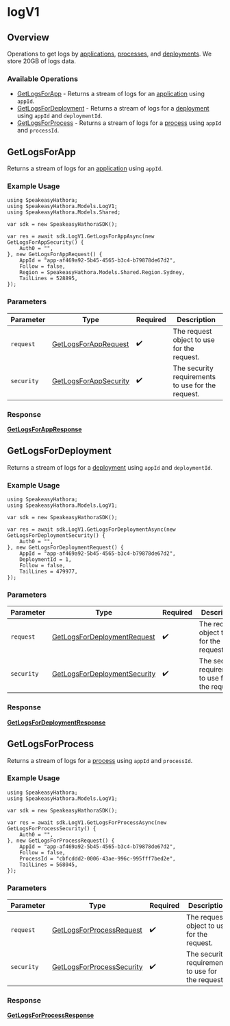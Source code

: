 # logV1

## Overview

Operations to get logs by [applications](https://hathora.dev/docs/concepts/hathora-entities#application), [processes](https://hathora.dev/docs/concepts/hathora-entities#process), and [deployments](https://hathora.dev/docs/concepts/hathora-entities#deployment). We store 20GB of logs data.

### Available Operations

* [GetLogsForApp](#getlogsforapp) - Returns a stream of logs for an [application](https://hathora.dev/docs/concepts/hathora-entities#application) using `appId`.
* [GetLogsForDeployment](#getlogsfordeployment) - Returns a stream of logs for a [deployment](https://hathora.dev/docs/concepts/hathora-entities#deployment) using `appId` and `deploymentId`.
* [GetLogsForProcess](#getlogsforprocess) - Returns a stream of logs for a [process](https://hathora.dev/docs/concepts/hathora-entities#process) using `appId` and `processId`.

## GetLogsForApp

Returns a stream of logs for an [application](https://hathora.dev/docs/concepts/hathora-entities#application) using `appId`.

### Example Usage

```unity
using SpeakeasyHathora;
using SpeakeasyHathora.Models.LogV1;
using SpeakeasyHathora.Models.Shared;

var sdk = new SpeakeasyHathoraSDK();

var res = await sdk.LogV1.GetLogsForAppAsync(new GetLogsForAppSecurity() {
    Auth0 = "",
}, new GetLogsForAppRequest() {
    AppId = "app-af469a92-5b45-4565-b3c4-b79878de67d2",
    Follow = false,
    Region = SpeakeasyHathora.Models.Shared.Region.Sydney,
    TailLines = 528895,
});
```

### Parameters

| Parameter                                                            | Type                                                                 | Required                                                             | Description                                                          |
| -------------------------------------------------------------------- | -------------------------------------------------------------------- | -------------------------------------------------------------------- | -------------------------------------------------------------------- |
| `request`                                                            | [GetLogsForAppRequest](../../Models/LogV1/GetLogsForAppRequest.md)   | :heavy_check_mark:                                                   | The request object to use for the request.                           |
| `security`                                                           | [GetLogsForAppSecurity](../../Models/LogV1/GetLogsForAppSecurity.md) | :heavy_check_mark:                                                   | The security requirements to use for the request.                    |


### Response

**[GetLogsForAppResponse](../../Models/LogV1/GetLogsForAppResponse.md)**


## GetLogsForDeployment

Returns a stream of logs for a [deployment](https://hathora.dev/docs/concepts/hathora-entities#deployment) using `appId` and `deploymentId`.

### Example Usage

```unity
using SpeakeasyHathora;
using SpeakeasyHathora.Models.LogV1;

var sdk = new SpeakeasyHathoraSDK();

var res = await sdk.LogV1.GetLogsForDeploymentAsync(new GetLogsForDeploymentSecurity() {
    Auth0 = "",
}, new GetLogsForDeploymentRequest() {
    AppId = "app-af469a92-5b45-4565-b3c4-b79878de67d2",
    DeploymentId = 1,
    Follow = false,
    TailLines = 479977,
});
```

### Parameters

| Parameter                                                                          | Type                                                                               | Required                                                                           | Description                                                                        |
| ---------------------------------------------------------------------------------- | ---------------------------------------------------------------------------------- | ---------------------------------------------------------------------------------- | ---------------------------------------------------------------------------------- |
| `request`                                                                          | [GetLogsForDeploymentRequest](../../Models/LogV1/GetLogsForDeploymentRequest.md)   | :heavy_check_mark:                                                                 | The request object to use for the request.                                         |
| `security`                                                                         | [GetLogsForDeploymentSecurity](../../Models/LogV1/GetLogsForDeploymentSecurity.md) | :heavy_check_mark:                                                                 | The security requirements to use for the request.                                  |


### Response

**[GetLogsForDeploymentResponse](../../Models/LogV1/GetLogsForDeploymentResponse.md)**


## GetLogsForProcess

Returns a stream of logs for a [process](https://hathora.dev/docs/concepts/hathora-entities#process) using `appId` and `processId`.

### Example Usage

```unity
using SpeakeasyHathora;
using SpeakeasyHathora.Models.LogV1;

var sdk = new SpeakeasyHathoraSDK();

var res = await sdk.LogV1.GetLogsForProcessAsync(new GetLogsForProcessSecurity() {
    Auth0 = "",
}, new GetLogsForProcessRequest() {
    AppId = "app-af469a92-5b45-4565-b3c4-b79878de67d2",
    Follow = false,
    ProcessId = "cbfcddd2-0006-43ae-996c-995fff7bed2e",
    TailLines = 568045,
});
```

### Parameters

| Parameter                                                                    | Type                                                                         | Required                                                                     | Description                                                                  |
| ---------------------------------------------------------------------------- | ---------------------------------------------------------------------------- | ---------------------------------------------------------------------------- | ---------------------------------------------------------------------------- |
| `request`                                                                    | [GetLogsForProcessRequest](../../Models/LogV1/GetLogsForProcessRequest.md)   | :heavy_check_mark:                                                           | The request object to use for the request.                                   |
| `security`                                                                   | [GetLogsForProcessSecurity](../../Models/LogV1/GetLogsForProcessSecurity.md) | :heavy_check_mark:                                                           | The security requirements to use for the request.                            |


### Response

**[GetLogsForProcessResponse](../../Models/LogV1/GetLogsForProcessResponse.md)**

